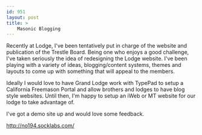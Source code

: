 ```yaml
---
id: 951
layout: post
title: >
    Masonic Blogging
---
```


Recently at Lodge, I've been tentatively put in charge of the website and publication of the Trestle Board. Being one who enjoys a good challenge, I've taken seriously the idea of redesigning the Lodge website. I've been playing with a variety of ideas, blogging/content systems, themes and layouts to come up with something that will appeal to the members.

Ideally I would love to have Grand Lodge work with TypePad to setup a California Freemason Portal and allow brothers and lodges to have blog style websites. Until then, I'm happy to setup an iWeb or MT website for our lodge to take advantage of.

I've got a demo site up and would love some feedback.

<a href="http://no194.socklabs.com/">http://no194.socklabs.com/</a>
